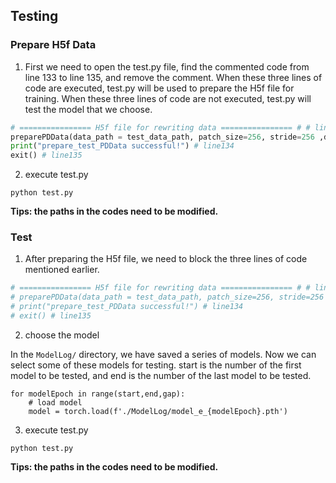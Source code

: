## Testing

### Prepare H5f Data

1. First we need to open the test.py file, find the commented code from line 133 to line 135, and remove the comment.
   When these three lines of code are executed, test.py will be used to prepare the H5f file for training. When these three lines of code are not executed, test.py will test the model that we choose.

```python
# ================ H5f file for rewriting data ================ # # line132
preparePDData(data_path = test_data_path, patch_size=256, stride=256 ,data_type='test') # line133
print("prepare_test_PDData successful!") # line134
exit() # line135
```

2. execute test.py

```
python test.py
```

**Tips: the paths in the codes need to be modified.**

### Test

1. After preparing the H5f file, we need to block the three lines of code mentioned earlier.

```python
# ================ H5f file for rewriting data ================ # # line132
# preparePDData(data_path = test_data_path, patch_size=256, stride=256 ,data_type='test') # line133
# print("prepare_test_PDData successful!") # line134
# exit() # line135
```

2. choose the model

In the `ModelLog/` directory, we have saved a series of models. Now we can select some of these models for testing. start is the number of the first model to be tested, and end is the number of the last model to be tested.

```
for modelEpoch in range(start,end,gap):
    # load model
    model = torch.load(f'./ModelLog/model_e_{modelEpoch}.pth')
```

3. execute test.py

```
python test.py
```

**Tips: the paths in the codes need to be modified.**